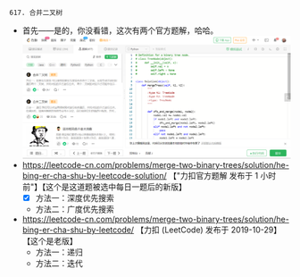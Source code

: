 
`617. 合并二叉树` 
- 首先——是的，你没看错，这次有两个官方题解，哈哈。![](https://github.com/BIAOXYZ/variousCodes/blob/master/_CodeTopics/LeetCode/000617/%E5%BE%AE%E4%BF%A1%E6%88%AA%E5%9B%BE_20200923010217.png)
- https://leetcode-cn.com/problems/merge-two-binary-trees/solution/he-bing-er-cha-shu-by-leetcode-solution/ 【"力扣官方题解 发布于 1 小时前"】【这个是这道题被选中每日一题后的新版】
  * [x] 方法一：深度优先搜索
  * 方法二：广度优先搜索
- https://leetcode-cn.com/problems/merge-two-binary-trees/solution/he-bing-er-cha-shu-by-leetcode/ 【力扣 (LeetCode) 发布于 2019-10-29】【这个是老版】
  * 方法一：递归
  * 方法二：迭代
